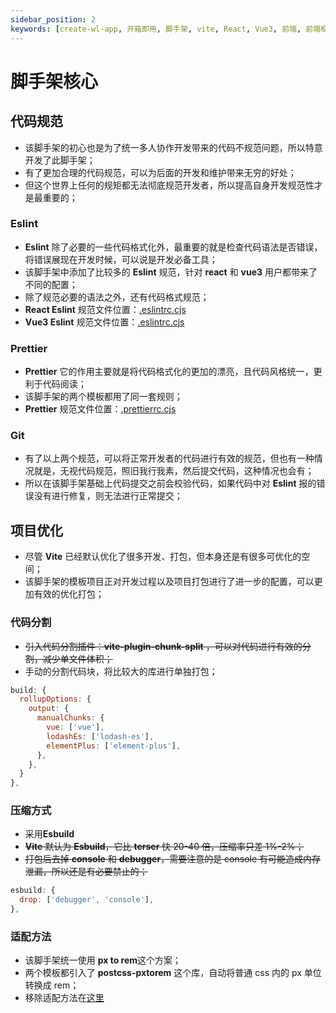 ```yaml
---
sidebar_position: 2
keywords: [create-wl-app, 开箱即用, 脚手架, vite, React, Vue3, 前端, 前端框架, 前端开发, 前端开发工具]
---
```


# 脚手架核心

## 代码规范

- 该脚手架的初心也是为了统一多人协作开发带来的代码不规范问题，所以特意开发了此脚手架；
- 有了更加合理的代码规范，可以为后面的开发和维护带来无穷的好处；
- 但这个世界上任何的规矩都无法彻底规范开发者，所以提高自身开发规范性才是最重要的；

### Eslint

- **Eslint** 除了必要的一些代码格式化外，最重要的就是检查代码语法是否错误，将错误展现在开发时候，可以说是开发必备工具；
- 该脚手架中添加了比较多的 **Eslint** 规范，针对 **react** 和 **vue3** 用户都带来了不同的配置；
- 除了规范必要的语法之外，还有代码格式规范；
- **React Eslint** 规范文件位置：[.eslintrc.cjs](https://gitee.com/whyfail/vite_react_init/blob/master/.eslintrc.cjs)
- **Vue3 Eslint** 规范文件位置：[.eslintrc.cjs](https://gitee.com/whyfail/vite_vue3_init/blob/master/.eslintrc.cjs)

### Prettier

- **Prettier** 它的作用主要就是将代码格式化的更加的漂亮，且代码风格统一，更利于代码阅读；
- 该脚手架的两个模板都用了同一套规则；
- **Prettier** 规范文件位置：[.prettierrc.cjs](https://gitee.com/whyfail/vite_vue3_init/blob/master/.prettierrc.cjs)

### Git

- 有了以上两个规范，可以将正常开发者的代码进行有效的规范，但也有一种情况就是，无视代码规范，照旧我行我素，然后提交代码，这种情况也会有；
- 所以在该脚手架基础上代码提交之前会校验代码，如果代码中对 **Eslint** 报的错误没有进行修复，则无法进行正常提交；

## 项目优化

- 尽管 **Vite** 已经默认优化了很多开发、打包，但本身还是有很多可优化的空间；
- 该脚手架的模板项目正对开发过程以及项目打包进行了进一步的配置，可以更加有效的优化打包；

### 代码分割

- ~~引入代码分割插件：**vite-plugin-chunk-split** ，可以对代码进行有效的分割，减少单文件体积；~~
- 手动的分割代码块，将比较大的库进行单独打包；

```js
build: {
  rollupOptions: {
    output: {
      manualChunks: {
        vue: ['vue'],
        lodashEs: ['lodash-es'],
        elementPlus: ['element-plus'],
      },
    },
  }
},
```

### 压缩方式

- 采用**Esbuild**
- ~~**Vite** 默认为 **Esbuild**，它比 **terser** 快 20-40 倍，压缩率只差 1%-2%；~~
- ~~打包后去掉 **console** 和 **debugger**，需要注意的是 console 有可能造成内存泄漏，所以还是有必要禁止的；~~

```js
esbuild: {
  drop: ['debugger', 'console'],
},
```

### 适配方法

- 该脚手架统一使用 **px to rem**这个方案；
- 两个模板都引入了 **postcss-pxtorem** 这个库，自动将普通 css 内的 px 单位转换成 rem；
- 移除适配方法在[这里](/log/2023-10-17)
